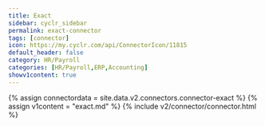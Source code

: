 ```yaml
---
title: Exact
sidebar: cyclr_sidebar
permalink: exact-connector
tags: [connector]
icon: https://my.cyclr.com/api/ConnectorIcon/11815
default_header: false
category: HR/Payroll
categories: [HR/Payroll,ERP,Accounting]
showv1content: true
---
```

{% assign connectordata = site.data.v2.connectors.connector-exact %}
{% assign v1content = "exact.md" %}
{% include v2/connector/connector.html %}	